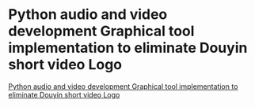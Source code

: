 # Python audio and video development Graphical tool implementation to eliminate Douyin short video Logo
[Python audio and video development Graphical tool implementation to eliminate Douyin short video Logo](https://aiwithcloud.com/2022/09/19/python_audio_and_video_development_graphical_tool_implementation_to_eliminate_douyin_short_video_logo/)
